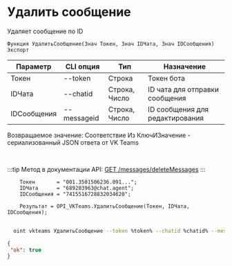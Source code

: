 ﻿---
sidebar_position: 5
---

# Удалить сообщение
 Удаляет сообщение по ID



`Функция УдалитьСообщение(Знач Токен, Знач IDЧата, Знач IDСообщения) Экспорт`

  | Параметр | CLI опция | Тип | Назначение |
  |-|-|-|-|
  | Токен | --token | Строка | Токен бота |
  | IDЧата | --chatid | Строка, Число | ID чата для отправки сообщения |
  | IDСообщения | --messageid | Строка, Число | ID сообщения для редактирования |

  
  Возвращаемое значение:   Соответствие Из КлючИЗначение - сериализованный JSON ответа от VK Teams

<br/>

:::tip
Метод в документации API: [GET /messages/deleteMessages](https://teams.vk.com/botapi/#/messages/get_messages_deleteMessages)
:::
<br/>


```bsl title="Пример кода"
    Токен       = "001.3501506236.091...";
    IDЧата      = "689203963@chat.agent";
    IDСообщения = "7415516728832034620";

    Результат = OPI_VKTeams.УдалитьСообщение(Токен, IDЧата, IDСообщения);
```



```sh title="Пример команды CLI"
    
  oint vkteams УдалитьСообщение --token %token% --chatid %chatid% --messageid %messageid%

```

```json title="Результат"
{
 "ok": true
}
```
